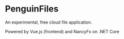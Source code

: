 
# PenguinFiles

An experimental, free cloud file application.

Powered by Vue.js (frontend) and NancyFx on .NET Core
